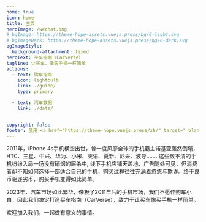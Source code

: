 ```yaml
---
home: true
icon: home
title: 主页
heroImage: /wechat.png
# bgImage: https://theme-hope-assets.vuejs.press/bg/6-light.svg
# bgImageDark: https://theme-hope-assets.vuejs.press/bg/6-dark.svg
bgImageStyle:
  background-attachment: fixed
heroText: 买车指南（CarVerse）
tagline: 让买车，像买手机一样简单
actions:
  - text: 购车指南
    icon: lightbulb
    link: ./guide/
    type: primary

  - text: 汽车数据
    link: ./data/


copyright: false
footer: 使用 <a href="https://theme-hope.vuejs.press/zh/" target="_blank">VuePress Theme Hope</a> 主题 |  Copyright © 2024 CarVerse
---
```


2011年，iPhone 4s手机横空出世，曾一度风靡全球的手机霸主诺基亚轰然倒塌，HTC、三星、中兴、华为、小米、天语、夏新、尼采、波导....... 这些数不清的手机纷纷入局一场没有硝烟的厮杀中, 线下手机店铺天盖地，广告随处可见，但消费者却不知如何选择一部适合自己的手机，购买过程往往充满着忽悠与欺诈。终于良币驱逐劣币，购买手机变得如此简单。


2023年，汽车市场如此繁华，像极了2011年后的手机市场，我们不愿作购车小白，因此我们决定打造买车指南（CarVerse），致力于让买车像买手机一样简单。

欢迎加入我们，一起做有意义的事情。